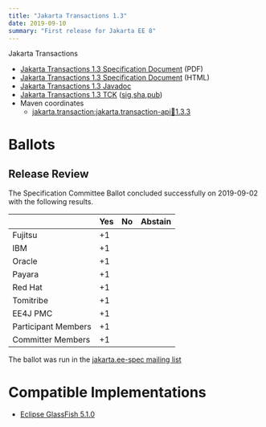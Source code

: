 ```yaml
---
title: "Jakarta Transactions 1.3"
date: 2019-09-10
summary: "First release for Jakarta EE 8"
---
```

Jakarta Transactions

* [Jakarta Transactions 1.3 Specification Document](./transactions-spec-1.3.pdf) (PDF)
* [Jakarta Transactions 1.3 Specification Document](./transactions-spec-1.3.html) (HTML)
* [Jakarta Transactions 1.3 Javadoc](./apidocs)
* [Jakarta Transactions 1.3 TCK](https://download.eclipse.org/jakartaee/transactions/1.3/jakarta-transactions-tck-1.3.0.zip) ([sig](https://download.eclipse.org/jakartaee/transactions/1.3/jakarta-transactions-tck-1.3.0.zip.sig),[sha](https://download.eclipse.org/jakartaee/transactions/1.3/jakarta-transactions-tck-1.3.0.zip.sha256),[pub](https://raw.githubusercontent.com/jakartaee/specification-committee/master/jakartaee-spec-committee.pub))
* Maven coordinates
  * [jakarta.transaction:jakarta.transaction-api:jar:1.3.3](https://search.maven.org/artifact/jakarta.transaction/jakarta.transaction-api/1.3.3/jar)

# Ballots

## Release Review

The Specification Committee Ballot concluded successfully on 2019-09-02 with the following results.

|                       |  Yes    | No      | Abstain  |
|-----------------------|---------|---------|----------|
|Fujitsu                |   +1    |         |          |
|IBM                    |   +1    |         |          |
|Oracle                 |   +1    |         |          |
|Payara                 |   +1    |         |          |
|Red Hat                |   +1    |         |          |
|Tomitribe              |   +1    |         |          |
|EE4J PMC               |   +1    |         |          |
|Participant Members    |   +1    |         |          |
|Committer Members      |   +1    |         |          |

The ballot was run in the [jakarta.ee-spec mailing list](https://www.eclipse.org/lists/jakarta.ee-spec/msg00498.html)

# Compatible Implementations

* [Eclipse GlassFish 5.1.0](https://eclipse-ee4j.github.io/glassfish/)
